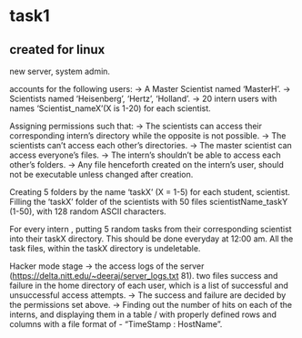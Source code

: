 # task1

## created for linux
new server, system admin.

 accounts for the following users:
-> A Master Scientist named ‘MasterH’.
-> Scientists named ‘Heisenberg’, ‘Hertz’, ‘Holland’.
-> 20 intern users with names ‘Scientist_nameX’(X is 1-20) for each scientist.

Assigning permissions such that:
-> The scientists can access their corresponding intern’s directory while the opposite is not possible.
-> The scientists can’t access each other’s directories.
-> The master scientist can access everyone’s files.
-> The intern’s shouldn’t be able to access each other’s folders.
-> Any file henceforth created on the intern’s user, should not be executable unless changed after creation.

Creating 5 folders by the name ‘taskX’ (X = 1-5) for each student, scientist.
Filling the ‘taskX’ folder of the scientists with 50 files scientistName_taskY (1-50), with 128 random ASCII characters.

For every intern , putting 5 random tasks from their corresponding scientist into their taskX directory. This should be done everyday at 12:00 am.
All the task files, within the taskX directory is undeletable.

Hacker mode stage
-> the access logs of the server (https://delta.nitt.edu/~deeraj/server_logs.txt 81).
 two files success and failure in the home directory of each user, which is a list of successful and unsuccessful access attempts.
-> The success and failure are decided by the permissions set above.
-> Finding out the number of hits on each of the interns, and displaying them in a table / with properly defined rows and columns with a file format of - “TimeStamp : HostName”.

